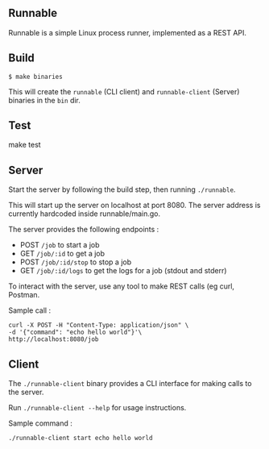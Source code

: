 ## Runnable
Runnable is a simple Linux process runner, implemented as a REST API.

## Build
```
$ make binaries
```

This will create the `runnable` (CLI client) and `runnable-client` (Server) binaries in the `bin` dir. 

## Test
make test

## Server
Start the server by following the build step, then running `./runnable`.

This will start up the server on localhost at port 8080. The server address is currently hardcoded inside runnable/main.go.

The server provides the following endpoints : 
* POST `/job` to start a job
* GET `/job/:id` to get a job
* POST `/job/:id/stop` to stop a job
* GET `/job/:id/logs` to get the logs for a job (stdout and stderr)

To interact with the server, use any tool to make REST calls (eg curl, Postman.

Sample call : 
```
curl -X POST -H "Content-Type: application/json" \
-d '{"command": "echo hello world"}'\ 
http://localhost:8080/job
```

## Client
The `./runnable-client` binary provides a CLI interface for making calls to the server.

Run `./runnable-client --help` for usage instructions.

Sample command : 
```
./runnable-client start echo hello world
```
